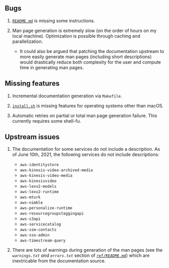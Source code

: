 ## Bugs

1. [`README.md`](README.md) is missing some instructions.

2. Man page generation is extremely slow (on the order of hours on my local
   machine). Optimization is possible through caching and parallelization.

   - It could also be argued that patching the documentation upstream to more
     easily generate man pages (including short descriptions) would drastically
     reduce both complexity for the user and compute time in generating
     man pages.


## Missing features

1. Incremental documentation generation via `Makefile`.

2. [`install.sh`](install.sh) is missing features for operating systems other
   than macOS.

3. Automatic retries on partial or total man page generation failure.  This
   currently requires some shell-fu.


## Upstream issues

1. The documentation for some services do not include a description. As of
   June 10th, 2021, the following services do not include descriptions:

   - `aws-identitystore`
   - `aws-kinesis-video-archived-media`
   - `aws-kinesis-video-media`
   - `aws-kinesisvideo`
   - `aws-lexv2-models`
   - `aws-lexv2-runtime`
   - `aws-mturk`
   - `aws-nimble`
   - `aws-personalize-runtime`
   - `aws-resourcegroupstaggingapi`
   - `aws-s3api`
   - `aws-servicecatalog`
   - `aws-ssm-contacts`
   - `aws-sso-admin`
   - `aws-timestream-query`

2. There are lots of warnings during generation of the man pages (see the
   _`warnings.txt` and `errors.txt`_ section of [`ref/README.md`](ref/README.md))
   which are inextricable from the documentation source.
